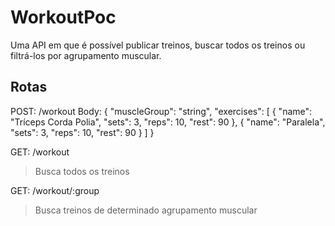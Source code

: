 # WorkoutPoc

Uma API em que é possível publicar treinos, buscar todos os treinos ou filtrá-los por agrupamento muscular.

## Rotas

POST: /workout
Body: { 
  "muscleGroup": "string", 
  "exercises": [
    { 
      "name": "Tríceps Corda Polia", 
      "sets": 3, 
      "reps": 10, 
      "rest": 90 
    }, 
    { 
      "name": 
      "Paralela", 
      "sets": 3, 
      "reps": 10, 
      "rest": 90 
    }
  ] 
}

GET: /workout 
> Busca todos os treinos

GET: /workout/:group 
> Busca treinos de determinado agrupamento muscular
